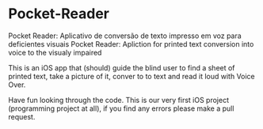 Pocket-Reader
=============

Pocket Reader: Aplicativo de conversão de texto impresso em voz para deficientes visuais
Pocket Reader: Apliction for printed text conversion into voice to the visualy impaired


This is an iOS app that (should) guide the blind user to find a sheet of printed text, take a picture of it, conver to to text and read it loud with Voice Over.

Have fun looking through the code. This is our very first iOS project (programming project at all), if you find any errors please make a pull request.
